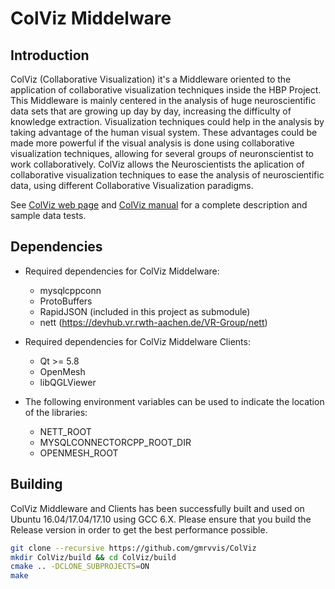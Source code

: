 ColViz Middelware
=====================================================

## Introduction

ColViz (Collaborative Visualization) it's a Middleware oriented to the application of collaborative visualization techniques inside the HBP Project. This Middleware is mainly centered in the analysis of huge neuroscientific data sets that are growing up day by day, increasing the difficulty of knowledge extraction. Visualization techniques could help in the analysis by taking advantage of the human visual system. These advantages could be made more powerful if the visual analysis is done using collaborative visualization techniques, allowing for several groups of neuronscientist to work collaboratively. ColViz allows the Neuroscientists the aplication of collaborative visualization techniques to ease the analysis of neuroscientific data, using different Collaborative Visualization paradigms.

See [ColViz web page](http://gmrv.es/colviz/) and
[ColViz manual](http://gmrv.es/colviz/ColVizManual.pdf)
for a complete description and sample data tests.

## Dependencies

* Required dependencies for ColViz Middelware:
    * mysqlcppconn
    * ProtoBuffers
    * RapidJSON (included in this project as submodule)
    * nett (https://devhub.vr.rwth-aachen.de/VR-Group/nett)

* Required dependencies for ColViz Middelware Clients:
    * Qt >= 5.8
    * OpenMesh
    * libQGLViewer

* The following environment variables can be used to indicate the location of the libraries:
    * NETT_ROOT
    * MYSQLCONNECTORCPP_ROOT_DIR
    * OPENMESH_ROOT

## Building

ColViz Middleware and Clients has been successfully built and used on Ubuntu 16.04/17.04/17.10 using GCC 6.X.
Please ensure that you build the Release version in order to get the best performance possible.

```bash
git clone --recursive https://github.com/gmrvvis/ColViz
mkdir ColViz/build && cd ColViz/build
cmake .. -DCLONE_SUBPROJECTS=ON
make
```
